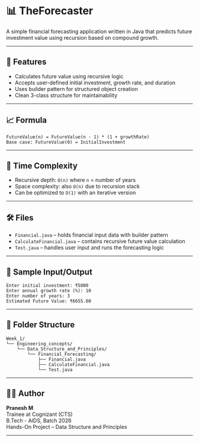 # 📊 TheForecaster

A simple financial forecasting application written in Java that predicts future investment value using recursion based on compound growth.

---

## 📌 Features

- Calculates future value using recursive logic  
- Accepts user-defined initial investment, growth rate, and duration  
- Uses builder pattern for structured object creation  
- Clean 3-class structure for maintainability  

---

## 📈 Formula

```
FutureValue(n) = FutureValue(n - 1) * (1 + growthRate)
Base case: FutureValue(0) = InitialInvestment
```

---

## 🧠 Time Complexity

- Recursive depth: `O(n)` where `n` = number of years  
- Space complexity: also `O(n)` due to recursion stack  
- Can be optimized to `O(1)` with an iterative version  

---

## 🛠 Files

- `Financial.java` – holds financial input data with builder pattern  
- `CalculateFinancial.java` – contains recursive future value calculation  
- `Test.java` – handles user input and runs the forecasting logic  

---

## 🧪 Sample Input/Output

```
Enter initial investment: ₹5000
Enter annual growth rate (%): 10
Enter number of years: 3
Estimated Future Value: ₹6655.00
```

---

## 📁 Folder Structure

```
Week_1/
└── Engineering_concepts/
    └── Data_Structure_and_Principles/
        └── Financial_Forecasting/
            ├── Financial.java
            ├── CalculateFinancial.java
            └── Test.java
```

---

## 👨‍💻 Author

**Pranesh M**  
Trainee at Cognizant (CTS)  
B.Tech - AIDS, Batch 2026  
Hands-On Project – Data Structure and Principles

---
